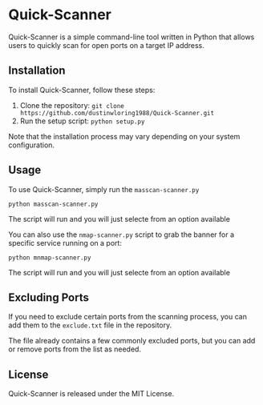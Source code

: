 <!DOCTYPE html>
<html>
  <body>
    <h1>Quick-Scanner</h1>
    <p>Quick-Scanner is a simple command-line tool written in Python that allows users to quickly scan for open ports on a target IP address.</p>
    <h2>Installation</h2>
    <p>To install Quick-Scanner, follow these steps:</p>
    <ol>
      <li>Clone the repository: <code>git clone https://github.com/dustinwloring1988/Quick-Scanner.git</code></li>
      <li>Run the setup script: <code>python setup.py</code></li>
    </ol>
    <p>Note that the installation process may vary depending on your system configuration.</p>
    <h2>Usage</h2>
    <p>To use Quick-Scanner, simply run the <code>masscan-scanner.py</code></p>
    <pre><code>python masscan-scanner.py</code></pre>
    <p>The script will run and you will just selecte from an option available</p>
    <p>You can also use the <code>nmap-scanner.py</code> script to grab the banner for a specific service running on a port:</p>
    <pre><code>python mnmap-scanner.py</code></pre>
    <p>The script will run and you will just selecte from an option available</p>
    <h2>Excluding Ports</h2>
    <p>If you need to exclude certain ports from the scanning process, you can add them to the <code>exclude.txt</code> file in the repository.</p>
    <p>The file already contains a few commonly excluded ports, but you can add or remove ports from the list as needed.</p>
    <h2>License</h2>
    <p>Quick-Scanner is released under the MIT License.</p>
  </body>
</html>
